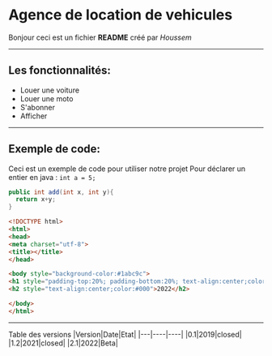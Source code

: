 # Agence de location de vehicules
Bonjour ceci est un fichier **README** créé par *Houssem*
___
## Les fonctionnalités:
+ Louer une voiture
+ Louer une moto
+ S'abonner
+ Afficher 
___
## Exemple de code:
Ceci est un exemple de code pour utiliser notre projet
Pour déclarer un entier en java : `int a = 5;`


```java
public int add(int x, int y){
  return x+y;
}
```
```html
<!DOCTYPE html>
<html>
<head>
<meta charset="utf-8">
<title></title>
</head>

<body style="background-color:#1abc9c">
<h1 style="padding-top:20%; padding-bottom:20%; text-align:center;color:#000">Agence de location de voitures et Motos</h1>
<h2 style="text-align:center;color:#000">2022</h2>

</body>
</html>
```
___
Table des versions
|Version|Date|Etat|
|---|----|----|
|0.1|2019|closed|
|1.2|2021|closed|
|2.1|2022|Beta|




